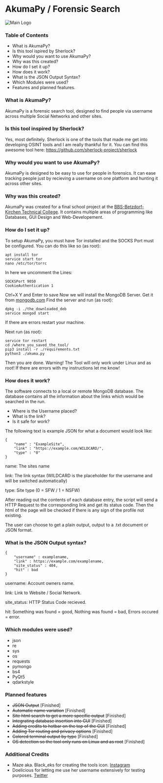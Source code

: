 # AkumaPy / Forensic Search

![Main Logo](https://github.com/PanickingLynx/AkumaPy/blob/master/mainicon.png)

### Table of Contents
- What is AkumaPy?
- Is this tool ispired by Sherlock?
- Why would you want to use AkumaPy?
- Why was this created?
- How do I set it up?
- How does it work?
- What is the JSON Output Syntax?
- Which Modules were used?
- Features and planned features.

### What is AkumaPy?

AkumaPy is a forensic search tool, designed to find people via username across multiple Social Networks and other sites.

### Is this tool inspired by Sherlock?

Yes, most definitely. Sherlock is one of the tools that made me get into developing OSINT tools and I am really thankful for it.
You can find this awesome tool here: https://github.com/sherlock-project/sherlock

### Why would you want to use AkumaPy?

AkumaPy is designed to be easy to use for people in forensics.
It can ease tracking people just by recieving a username on one platform and hunting it across other sites.

### Why was this created?

AkumaPy was created for a final school project at the [BBS-Betzdorf-Kirchen Technical College](https://www.bbs-betzdorf-kirchen.de "School Homepage").
It contains multiple areas of programming like Databases, GUI Design and Web-Developement.

### How do I set it up?

To setup AkumaPy, you must have Tor installed and the SOCKS Port must be configured.
You can do this like so (as root):
```
apt install tor
service start tor
nano /etc/tor/torrc
```

In here we uncomment the Lines:
```
SOCKSPort 9050
CookieAuthentication 1
```

Ctrl+X Y and Enter to save
Now we will install the MongoDB Server.
Get it from [mongodb.com](https://www.mongodb.com/ "MongoDB")
Find the server and run (as root):
```
dpkg -i ./the_downloaded_deb
service mongod start
```
If there are errors restart your machine.

Next run (as root):
```
service tor restart
cd /where_you_saved_the_tool/
pip3 install -r ./requirements.txt
python3 ./akuma.py
```
Then you are done.
Warning! The Tool will only work under Linux and as root!
If there are errors with my instructions let me know!

### How does it work?

The software connects to a local or remote MongoDB database. The database contains all the information about the links which would be searched in the run.
- Where is the Username placed?
- What is the link?
- Is it safe for work?

The following text is example JSON for what a document would look like:

```
{
    "name" : "ExampleSite",
    "link" : "https://example.com/WILDCARD/",
    "type" : "0"
}
```

name: The sites name

link: The link syntax (WILDCARD is the placeholder for the username and will be switched automatically)

type: Site type (0 = SFW / 1 = NSFW)

After reading out the contents of each database entry, the script will send a HTTP Request to the corresponding link and get its status code.
Then the html of the page will be checked if there is any sign of the profile not existing.

The user can choose to get a plain output, output to a .txt document or JSON format.

### What is the JSON Output syntax?

```
{
    "username" : examplename,
    "link" : https://example.com/examplename,
    "site_status" : 404,
    "hit" : bad
}
```

username: Account owners name.

link: Link to Website / Social Network.

site_status: HTTP Status Code recieved.

hit: Something was found = good, Nothing was found = bad, Errors occured = error.

### Which modules were used?

- json
- re
- sys
- os
- requests
- pymongo
- bs4 
- PyQt5
- qdarkstyle

### Planned features

- ~~JSON Output~~ [Finished]
- ~~Automatic name variation~~ [Finished]
- ~~Site html search to get a more specific output~~ [Finished]
- ~~Integrating database insertion into GUI~~ [Finished]
- ~~Adding credits to hotbar on the top of the GUI~~ [Finished]
- ~~Adding Tor routing and privacy options~~ [Finished]
- ~~Colored terminal output by type~~ [Finished]
- ~~OS detection so the tool only runs on Linux and as root~~ [Finished]


### Additional Credits

- Maze aka. Black_eks for creating the tools icon. [Instagram](https://www.instagram.com/black_eks/)
- Doelicious for letting me use her username extensively for testing purposes. [Twitter](https://www.twitter.com/Doelici0us/)

